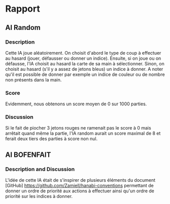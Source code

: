 # Rapport

## AI Random

### Description

Cette IA joue aléatoirement. On choisit d'abord le type de coup à effectuer au hasard (jouer, défausser ou donner un indice).
Ensuite, si on joue ou on défausse, l'IA choisit au hasard la carte de sa main à sélectionner. Sinon, on choisit au hasard (s'il y a assez de jetons bleus) un indice à donner. A noter qu'il est possible de donner par exemple un indice de couleur ou de nombre non présents dans la main.

### Score

Evidemment, nous obtenons un score moyen de 0 sur 1000 parties.

### Discussion

Si le fait de piocher 3 jetons rouges ne ramenait pas le score à 0 mais arrêtait quand même la partie, l'IA random aurait un score maximal de 8 et ferait deux tiers des parties à score non nul.

## AI BOFENFAIT

### Description and Discussion

L'idée de cette IA était de s'inspirer de plusieurs éléments du document  [GitHub] https://github.com/Zamiell/hanabi-conventions permettant de donner un ordre de priorité aux actions à effectuer ainsi qu'un ordre de priorité sur les indices à donner.